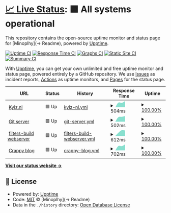 # [📈 Live Status](https://status.kylz.nl): <!--live status--> **🟩 All systems operational**

This repository contains the open-source uptime monitor and status page for [Minoplhy](-> Readme), powered by [Upptime](https://github.com/upptime/upptime).

[![Uptime CI](https://github.com/minoplhy/upptime-status/workflows/Uptime%20CI/badge.svg)](https://github.com/minoplhy/upptime-status/actions?query=workflow%3A%22Uptime+CI%22)
[![Response Time CI](https://github.com/minoplhy/upptime-status/workflows/Response%20Time%20CI/badge.svg)](https://github.com/minoplhy/upptime-status/actions?query=workflow%3A%22Response+Time+CI%22)
[![Graphs CI](https://github.com/minoplhy/upptime-status/workflows/Graphs%20CI/badge.svg)](https://github.com/minoplhy/upptime-status/actions?query=workflow%3A%22Graphs+CI%22)
[![Static Site CI](https://github.com/minoplhy/upptime-status/workflows/Static%20Site%20CI/badge.svg)](https://github.com/minoplhy/upptime-status/actions?query=workflow%3A%22Static+Site+CI%22)
[![Summary CI](https://github.com/minoplhy/upptime-status/workflows/Summary%20CI/badge.svg)](https://github.com/minoplhy/upptime-status/actions?query=workflow%3A%22Summary+CI%22)

With [Upptime](https://upptime.js.org), you can get your own unlimited and free uptime monitor and status page, powered entirely by a GitHub repository. We use [Issues](https://github.com/minoplhy/upptime-status/issues) as incident reports, [Actions](https://github.com/minoplhy/upptime-status/actions) as uptime monitors, and [Pages](https://status.kylz.nl) for the status page.

<!--start: status pages-->
<!-- This summary is generated by Upptime (https://github.com/upptime/upptime) -->
<!-- Do not edit this manually, your changes will be overwritten -->
<!-- prettier-ignore -->
| URL | Status | History | Response Time | Uptime |
| --- | ------ | ------- | ------------- | ------ |
| <img alt="" src="https://favicons.githubusercontent.com/kylz.nl" height="13"> [Kylz.nl](https://kylz.nl) | 🟩 Up | [kylz-nl.yml](https://github.com/minoplhy/upptime-status/commits/HEAD/history/kylz-nl.yml) | <details><summary><img alt="Response time graph" src="./graphs/kylz-nl/response-time-week.png" height="20"> 504ms</summary><br><a href="https://status.kylz.nl/history/kylz-nl"><img alt="Response time 504" src="https://img.shields.io/endpoint?url=https%3A%2F%2Fraw.githubusercontent.com%2Fminoplhy%2Fupptime-status%2FHEAD%2Fapi%2Fkylz-nl%2Fresponse-time.json"></a><br><a href="https://status.kylz.nl/history/kylz-nl"><img alt="24-hour response time 504" src="https://img.shields.io/endpoint?url=https%3A%2F%2Fraw.githubusercontent.com%2Fminoplhy%2Fupptime-status%2FHEAD%2Fapi%2Fkylz-nl%2Fresponse-time-day.json"></a><br><a href="https://status.kylz.nl/history/kylz-nl"><img alt="7-day response time 504" src="https://img.shields.io/endpoint?url=https%3A%2F%2Fraw.githubusercontent.com%2Fminoplhy%2Fupptime-status%2FHEAD%2Fapi%2Fkylz-nl%2Fresponse-time-week.json"></a><br><a href="https://status.kylz.nl/history/kylz-nl"><img alt="30-day response time 504" src="https://img.shields.io/endpoint?url=https%3A%2F%2Fraw.githubusercontent.com%2Fminoplhy%2Fupptime-status%2FHEAD%2Fapi%2Fkylz-nl%2Fresponse-time-month.json"></a><br><a href="https://status.kylz.nl/history/kylz-nl"><img alt="1-year response time 504" src="https://img.shields.io/endpoint?url=https%3A%2F%2Fraw.githubusercontent.com%2Fminoplhy%2Fupptime-status%2FHEAD%2Fapi%2Fkylz-nl%2Fresponse-time-year.json"></a></details> | <details><summary><a href="https://status.kylz.nl/history/kylz-nl">100.00%</a></summary><a href="https://status.kylz.nl/history/kylz-nl"><img alt="All-time uptime 100.00%" src="https://img.shields.io/endpoint?url=https%3A%2F%2Fraw.githubusercontent.com%2Fminoplhy%2Fupptime-status%2FHEAD%2Fapi%2Fkylz-nl%2Fuptime.json"></a><br><a href="https://status.kylz.nl/history/kylz-nl"><img alt="24-hour uptime 100.00%" src="https://img.shields.io/endpoint?url=https%3A%2F%2Fraw.githubusercontent.com%2Fminoplhy%2Fupptime-status%2FHEAD%2Fapi%2Fkylz-nl%2Fuptime-day.json"></a><br><a href="https://status.kylz.nl/history/kylz-nl"><img alt="7-day uptime 100.00%" src="https://img.shields.io/endpoint?url=https%3A%2F%2Fraw.githubusercontent.com%2Fminoplhy%2Fupptime-status%2FHEAD%2Fapi%2Fkylz-nl%2Fuptime-week.json"></a><br><a href="https://status.kylz.nl/history/kylz-nl"><img alt="30-day uptime 100.00%" src="https://img.shields.io/endpoint?url=https%3A%2F%2Fraw.githubusercontent.com%2Fminoplhy%2Fupptime-status%2FHEAD%2Fapi%2Fkylz-nl%2Fuptime-month.json"></a><br><a href="https://status.kylz.nl/history/kylz-nl"><img alt="1-year uptime 100.00%" src="https://img.shields.io/endpoint?url=https%3A%2F%2Fraw.githubusercontent.com%2Fminoplhy%2Fupptime-status%2FHEAD%2Fapi%2Fkylz-nl%2Fuptime-year.json"></a></details>
| <img alt="" src="https://favicons.githubusercontent.com/git.kylz.nl" height="13"> [Git server](https://git.kylz.nl) | 🟩 Up | [git-server.yml](https://github.com/minoplhy/upptime-status/commits/HEAD/history/git-server.yml) | <details><summary><img alt="Response time graph" src="./graphs/git-server/response-time-week.png" height="20"> 502ms</summary><br><a href="https://status.kylz.nl/history/git-server"><img alt="Response time 502" src="https://img.shields.io/endpoint?url=https%3A%2F%2Fraw.githubusercontent.com%2Fminoplhy%2Fupptime-status%2FHEAD%2Fapi%2Fgit-server%2Fresponse-time.json"></a><br><a href="https://status.kylz.nl/history/git-server"><img alt="24-hour response time 502" src="https://img.shields.io/endpoint?url=https%3A%2F%2Fraw.githubusercontent.com%2Fminoplhy%2Fupptime-status%2FHEAD%2Fapi%2Fgit-server%2Fresponse-time-day.json"></a><br><a href="https://status.kylz.nl/history/git-server"><img alt="7-day response time 502" src="https://img.shields.io/endpoint?url=https%3A%2F%2Fraw.githubusercontent.com%2Fminoplhy%2Fupptime-status%2FHEAD%2Fapi%2Fgit-server%2Fresponse-time-week.json"></a><br><a href="https://status.kylz.nl/history/git-server"><img alt="30-day response time 502" src="https://img.shields.io/endpoint?url=https%3A%2F%2Fraw.githubusercontent.com%2Fminoplhy%2Fupptime-status%2FHEAD%2Fapi%2Fgit-server%2Fresponse-time-month.json"></a><br><a href="https://status.kylz.nl/history/git-server"><img alt="1-year response time 502" src="https://img.shields.io/endpoint?url=https%3A%2F%2Fraw.githubusercontent.com%2Fminoplhy%2Fupptime-status%2FHEAD%2Fapi%2Fgit-server%2Fresponse-time-year.json"></a></details> | <details><summary><a href="https://status.kylz.nl/history/git-server">100.00%</a></summary><a href="https://status.kylz.nl/history/git-server"><img alt="All-time uptime 100.00%" src="https://img.shields.io/endpoint?url=https%3A%2F%2Fraw.githubusercontent.com%2Fminoplhy%2Fupptime-status%2FHEAD%2Fapi%2Fgit-server%2Fuptime.json"></a><br><a href="https://status.kylz.nl/history/git-server"><img alt="24-hour uptime 100.00%" src="https://img.shields.io/endpoint?url=https%3A%2F%2Fraw.githubusercontent.com%2Fminoplhy%2Fupptime-status%2FHEAD%2Fapi%2Fgit-server%2Fuptime-day.json"></a><br><a href="https://status.kylz.nl/history/git-server"><img alt="7-day uptime 100.00%" src="https://img.shields.io/endpoint?url=https%3A%2F%2Fraw.githubusercontent.com%2Fminoplhy%2Fupptime-status%2FHEAD%2Fapi%2Fgit-server%2Fuptime-week.json"></a><br><a href="https://status.kylz.nl/history/git-server"><img alt="30-day uptime 100.00%" src="https://img.shields.io/endpoint?url=https%3A%2F%2Fraw.githubusercontent.com%2Fminoplhy%2Fupptime-status%2FHEAD%2Fapi%2Fgit-server%2Fuptime-month.json"></a><br><a href="https://status.kylz.nl/history/git-server"><img alt="1-year uptime 100.00%" src="https://img.shields.io/endpoint?url=https%3A%2F%2Fraw.githubusercontent.com%2Fminoplhy%2Fupptime-status%2FHEAD%2Fapi%2Fgit-server%2Fuptime-year.json"></a></details>
| <img alt="" src="https://favicons.githubusercontent.com/filters.kylz.nl" height="13"> [filters-build webserver](https://filters.kylz.nl) | 🟩 Up | [filters-build-webserver.yml](https://github.com/minoplhy/upptime-status/commits/HEAD/history/filters-build-webserver.yml) | <details><summary><img alt="Response time graph" src="./graphs/filters-build-webserver/response-time-week.png" height="20"> 612ms</summary><br><a href="https://status.kylz.nl/history/filters-build-webserver"><img alt="Response time 612" src="https://img.shields.io/endpoint?url=https%3A%2F%2Fraw.githubusercontent.com%2Fminoplhy%2Fupptime-status%2FHEAD%2Fapi%2Ffilters-build-webserver%2Fresponse-time.json"></a><br><a href="https://status.kylz.nl/history/filters-build-webserver"><img alt="24-hour response time 612" src="https://img.shields.io/endpoint?url=https%3A%2F%2Fraw.githubusercontent.com%2Fminoplhy%2Fupptime-status%2FHEAD%2Fapi%2Ffilters-build-webserver%2Fresponse-time-day.json"></a><br><a href="https://status.kylz.nl/history/filters-build-webserver"><img alt="7-day response time 612" src="https://img.shields.io/endpoint?url=https%3A%2F%2Fraw.githubusercontent.com%2Fminoplhy%2Fupptime-status%2FHEAD%2Fapi%2Ffilters-build-webserver%2Fresponse-time-week.json"></a><br><a href="https://status.kylz.nl/history/filters-build-webserver"><img alt="30-day response time 612" src="https://img.shields.io/endpoint?url=https%3A%2F%2Fraw.githubusercontent.com%2Fminoplhy%2Fupptime-status%2FHEAD%2Fapi%2Ffilters-build-webserver%2Fresponse-time-month.json"></a><br><a href="https://status.kylz.nl/history/filters-build-webserver"><img alt="1-year response time 612" src="https://img.shields.io/endpoint?url=https%3A%2F%2Fraw.githubusercontent.com%2Fminoplhy%2Fupptime-status%2FHEAD%2Fapi%2Ffilters-build-webserver%2Fresponse-time-year.json"></a></details> | <details><summary><a href="https://status.kylz.nl/history/filters-build-webserver">100.00%</a></summary><a href="https://status.kylz.nl/history/filters-build-webserver"><img alt="All-time uptime 100.00%" src="https://img.shields.io/endpoint?url=https%3A%2F%2Fraw.githubusercontent.com%2Fminoplhy%2Fupptime-status%2FHEAD%2Fapi%2Ffilters-build-webserver%2Fuptime.json"></a><br><a href="https://status.kylz.nl/history/filters-build-webserver"><img alt="24-hour uptime 100.00%" src="https://img.shields.io/endpoint?url=https%3A%2F%2Fraw.githubusercontent.com%2Fminoplhy%2Fupptime-status%2FHEAD%2Fapi%2Ffilters-build-webserver%2Fuptime-day.json"></a><br><a href="https://status.kylz.nl/history/filters-build-webserver"><img alt="7-day uptime 100.00%" src="https://img.shields.io/endpoint?url=https%3A%2F%2Fraw.githubusercontent.com%2Fminoplhy%2Fupptime-status%2FHEAD%2Fapi%2Ffilters-build-webserver%2Fuptime-week.json"></a><br><a href="https://status.kylz.nl/history/filters-build-webserver"><img alt="30-day uptime 100.00%" src="https://img.shields.io/endpoint?url=https%3A%2F%2Fraw.githubusercontent.com%2Fminoplhy%2Fupptime-status%2FHEAD%2Fapi%2Ffilters-build-webserver%2Fuptime-month.json"></a><br><a href="https://status.kylz.nl/history/filters-build-webserver"><img alt="1-year uptime 100.00%" src="https://img.shields.io/endpoint?url=https%3A%2F%2Fraw.githubusercontent.com%2Fminoplhy%2Fupptime-status%2FHEAD%2Fapi%2Ffilters-build-webserver%2Fuptime-year.json"></a></details>
| <img alt="" src="https://favicons.githubusercontent.com/crappy.kylz.nl" height="13"> [Crappy blog](https://crappy.kylz.nl) | 🟩 Up | [crappy-blog.yml](https://github.com/minoplhy/upptime-status/commits/HEAD/history/crappy-blog.yml) | <details><summary><img alt="Response time graph" src="./graphs/crappy-blog/response-time-week.png" height="20"> 702ms</summary><br><a href="https://status.kylz.nl/history/crappy-blog"><img alt="Response time 702" src="https://img.shields.io/endpoint?url=https%3A%2F%2Fraw.githubusercontent.com%2Fminoplhy%2Fupptime-status%2FHEAD%2Fapi%2Fcrappy-blog%2Fresponse-time.json"></a><br><a href="https://status.kylz.nl/history/crappy-blog"><img alt="24-hour response time 702" src="https://img.shields.io/endpoint?url=https%3A%2F%2Fraw.githubusercontent.com%2Fminoplhy%2Fupptime-status%2FHEAD%2Fapi%2Fcrappy-blog%2Fresponse-time-day.json"></a><br><a href="https://status.kylz.nl/history/crappy-blog"><img alt="7-day response time 702" src="https://img.shields.io/endpoint?url=https%3A%2F%2Fraw.githubusercontent.com%2Fminoplhy%2Fupptime-status%2FHEAD%2Fapi%2Fcrappy-blog%2Fresponse-time-week.json"></a><br><a href="https://status.kylz.nl/history/crappy-blog"><img alt="30-day response time 702" src="https://img.shields.io/endpoint?url=https%3A%2F%2Fraw.githubusercontent.com%2Fminoplhy%2Fupptime-status%2FHEAD%2Fapi%2Fcrappy-blog%2Fresponse-time-month.json"></a><br><a href="https://status.kylz.nl/history/crappy-blog"><img alt="1-year response time 702" src="https://img.shields.io/endpoint?url=https%3A%2F%2Fraw.githubusercontent.com%2Fminoplhy%2Fupptime-status%2FHEAD%2Fapi%2Fcrappy-blog%2Fresponse-time-year.json"></a></details> | <details><summary><a href="https://status.kylz.nl/history/crappy-blog">100.00%</a></summary><a href="https://status.kylz.nl/history/crappy-blog"><img alt="All-time uptime 100.00%" src="https://img.shields.io/endpoint?url=https%3A%2F%2Fraw.githubusercontent.com%2Fminoplhy%2Fupptime-status%2FHEAD%2Fapi%2Fcrappy-blog%2Fuptime.json"></a><br><a href="https://status.kylz.nl/history/crappy-blog"><img alt="24-hour uptime 100.00%" src="https://img.shields.io/endpoint?url=https%3A%2F%2Fraw.githubusercontent.com%2Fminoplhy%2Fupptime-status%2FHEAD%2Fapi%2Fcrappy-blog%2Fuptime-day.json"></a><br><a href="https://status.kylz.nl/history/crappy-blog"><img alt="7-day uptime 100.00%" src="https://img.shields.io/endpoint?url=https%3A%2F%2Fraw.githubusercontent.com%2Fminoplhy%2Fupptime-status%2FHEAD%2Fapi%2Fcrappy-blog%2Fuptime-week.json"></a><br><a href="https://status.kylz.nl/history/crappy-blog"><img alt="30-day uptime 100.00%" src="https://img.shields.io/endpoint?url=https%3A%2F%2Fraw.githubusercontent.com%2Fminoplhy%2Fupptime-status%2FHEAD%2Fapi%2Fcrappy-blog%2Fuptime-month.json"></a><br><a href="https://status.kylz.nl/history/crappy-blog"><img alt="1-year uptime 100.00%" src="https://img.shields.io/endpoint?url=https%3A%2F%2Fraw.githubusercontent.com%2Fminoplhy%2Fupptime-status%2FHEAD%2Fapi%2Fcrappy-blog%2Fuptime-year.json"></a></details>

<!--end: status pages-->

[**Visit our status website →**](https://status.kylz.nl)

## 📄 License

- Powered by: [Upptime](https://github.com/upptime/upptime)
- Code: [MIT](./LICENSE) © [Minoplhy](-> Readme)
- Data in the `./history` directory: [Open Database License](https://opendatacommons.org/licenses/odbl/1-0/)
